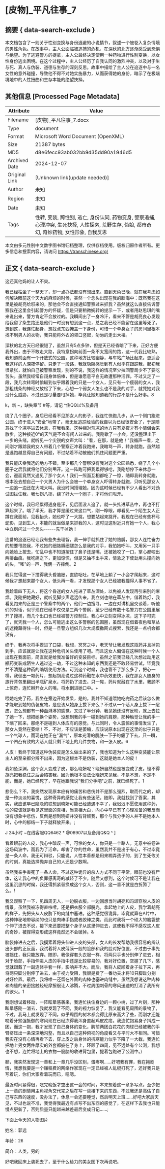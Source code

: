 # [皮物]_平凡往事_7



## 摘要  { data-search-exclude }

<!-- tcd_abstract -->
本文档包含了一则关于性别变换与身份逃避的小说情节，叙述一个被卷入复杂情境的男性角色。在故事中，主人公面临被追捕的危机，在深秋的北方逐渐感受到恐惧与绝望。为了逃避警方的捉拿，主人公最终决定使用一种药物进行性别变换，以女性身份逃出困境。在这个过程中，主人公经历了自我认同的激烈冲突，以及对于生与死、真人与伪装、道德与生存的深刻反思。故事中描绘了主人公在追逐中与一名女性的意外碰撞，导致他不得不对她实施暴力，从而获得她的身份，暗示了在极端境地中的人性扭曲和生存本能的绝望抉择。

<!-- tcd_abstract_end -->

## 其他信息 [Processed Page Metadata]

| Attribute       | Value                                  |
|-----------------|----------------------------------------|
| Filename        | [皮物]_平凡往事_7.docx                             |
| Type            | document                                 |
| Format          | Microsoft Word Document (OpenXML)                               |
| Size            | 21387 bytes                           |
| MD5             | d8e6fecc93ab032bb9d35dd90a1946d5                                  |
| Archived Date   | 2024-12-07                             |
| Original Link   | [Unknown link(update needed)]                         |
| Author          | 未知                               |
| Region          | 未知                               |
| Date            | 未知                                 |
| Tags            | 性转, 变装, 跨性别, 逃亡, 身份认同, 药物变身, 警察追捕, 心理冲突, 生死抉择, 人性探索, 荒野生存, 伪娘, 都市奇幻, 奇妙药物, 女性形象, 自我反思                                 |

本文由多元性别中文数字图书馆归档整理，仅供存档使用。版权归原作者所有。更多信息和搜索内容，请访问 <https://transchinese.org/>


## 正文 { data-search-exclude }

<!-- tcd_main_text -->
这还真他妈的让人不爽。





我已经枯坐了一整天了，却一点办法都没有想出来。直到天色已晚，就在我考虑如何解决眼前这个天大的麻烦的时候，突然一个念头出现在我的脑海中：既然我在这里是被胡亮给诳来的，那他会不会直接通知警察过来抓我？虽然就这么直接告诉警察我在这里会引起警方的怀疑，但是只要稍微婉转的提示一下，或者用赵思琪的嘴来说出来，警方肯定不会放过的。我瞬间出了一身冷汗，看来不管是胡亮良心发现给我留了条生路还是他们一时没有想到这一点，总之我已经不能留在这里等死了。想到这，我连忙起身，想找点东西掩盖一下身份，可惜一个单身女子的房间里根本找不到男人的衣物，我只能将外衣的领口竖起，匆匆的走出大楼。 '





深秋的北方天已经很短了，虽然只有5点多钟，但是天已经昏暗了下来，正好方便我外出，由于不敢走大路，我特意拐向前面一条不太宽阔的路，这一代我比较熟，我知道前面有一个开放式的公园，这种地方比较幽静，与车站广场比起来，更适合我这样的人深夜停留。只走了一段路，我就隐隐感觉到有人似乎在跟踪我，起初我很紧张，就怕自己被警察发现，别的不说，我这样的情况至少拉回警局少不了要吃苦头。虽然我经常自诩身体倍棒，但是谁愿意平白无故遭那种活罪。不过又走了一段，我几次转弯时偷瞄到似乎跟着我的只是一个女人，见只有一个瘦弱的女人，我那粗线条的神经又放松了下来，心想一个弱女人怎么也不是我的对手，就凭她对我没什么威胁，不过还是尽量要甩掉她，毕竟让她知道我的行踪不是什么好事。8

k，新 ~，缺失章节 #等，请记 ^住QQ以%及备用





绕了几个圈子，身后已经看不见那女人的影子，我连忙快跑几步，从一个侧门跑进公园，终于进入"安全"地带了，毫无反追踪经验的我自以为已经很安全了，于是随意找了个凉亭进去休息，在我看来，这种相对荒凉的地方只有夏夜才有小情侣会来散步，这种接近0°的天气是不会有闲人过来的。我刚歇了一小会，还没整理出下一步的头绪，就听见一个尖锐的女声大叫："看，在那，就是他！"我循声一看，之间刚才跟踪我的女人带着几个警察正冲着我跑来，我暗骂一声，转身就跑，虽然越是逃跑越显得自己有问题，不过站着不动被他们抓住问题更严重。





我只能庆幸我选的地方不错，至少那几个警察没有我对这个公园熟悉，绕了几个小圈子之后我就将他们分别甩开。这一阵跑可把我累得够呛，我刚想停下来休息一会，迎面竟然又遇见了那个女人！我们一照面互相都吃了一惊，随即我转身就跑，根本没去想自己一个大男人为什么会被一个单身女人吓得转身就跑，只听见那女人一边追一边还在大喊大叫。我没时间搭理她，因为这时候已经有不少人看出不对劲试图拦住我，我七拐八拐，绕了好大一个圈子，才将他们甩开。





这个时候，我已经累得通身是汗，见后面没人追了，就一头扎进草丛中，再也不打算起来了。喘了半天，我才算是缓过来这口气，刚一睁眼，却看见一个陌生女人正蹲在我面前，见我抬头，她也吓了一大跳，想要站起来跳开。我现在已经有些杯弓蛇影，见到生人，本能的就当做是来抓我的人，这时见这附近只有她一个人，我心中立刻闪过一个念头------先干掉她！





连番的追逐已经让我有些失去理智，我一伸手就抓住了她的胳膊，那女人连忙奋力的想要甩脱我，不过她的细胳膊细腿怎么是我的对手，我怕她呼叫，又用另一只手向她脸上按去，忙乱中也不知道按住了鼻子还是嘴，还被她咬了一口，掌心都咬出两排血痕。我吃痛之下，更加惊慌，但是又抽不出手来，情急之下使劲用头撞向她的头，"嘭"的一声，我俩一齐摔倒。2





我只觉得这一下撞得我头昏脑胀，直欲呕吐，在草地上躺了一小会才爬起来，这时候我才想起来那个女人，低头再一看，才发现那个女人已经被我撞得人事不省了。





我趁着四下无人，将这个昏迷的女人拖进了草丛深处，以免被人发现再引来别的麻烦。我刚把她藏好，就听见脚步声远远传来，我立刻也缩在草丛中，借着路灯，我看见跑来的正是三个警察中的两个，他们一边搜寻，一边在对讲机里交谈着，听他们的对话，似乎现在已经不仅仅是三两个警察，至少已经有数十名警力在公园里展开了搜捕，而几个出口也已经被警方控制住。我心中立刻变得冰凉，这下子可完了，就凭我一个人，怎么可能逃出这么多警察的包围圈，虽然现在借着夜色和草丛的遮掩藏得住一时，但是一旦警方组织几次大规模撒网式搜索，我还是一点机会都没有。





终于，我再次将手摸进了口袋，我想，冥冥之中，老天爷让我发现这瓶药并且掉包到手，应该就是让我在这种危机关头使用了吧。而且这女人偏偏在这种时候一个人出现在我面前，简直就是给我准备好的变装目标。虽然之前我已经几次想过动用这瓶药变装成陌生人逃过这一劫，不过这种未知的东西我还是不敢轻易尝试，毕竟我并不清楚这种药的确切使用方法。可到这个时候，我也管不了那么多了，把心一横，我倒出一颗药片，想起胡亮说过这种药融在水中药效更快，我在那女人随身的旅行背包里翻出半瓶矿泉水，将药扔了进去。只一晃，药片就融在了水里，我顾不上惊奇，连忙掰开女人的嘴，将水倒进她口中。+





喂她吃完了药，我坐在旁边开始发呆，是的，我并不知道喂她吃完药之后该怎么做才能取到她的伪装皮物，是应该从她身上拔下来么？不过从一个活人身上拔下一层皮，怎么想都有一种血淋淋的感觉。又过了半分钟，我见她还没有反映，就上去拉了她一下，想把她换个姿势，没想到我的手一碰到她的肩膀，那种触觉让我的手一下缩了回来，那绝不是碰到人体应有的感觉。与此同时，令人震惊的事情发生了，那女人竟然在萎缩！不，不对，不应该是萎缩，应该说原本出现在这里的似乎只是一个气球人，而现在她正在"漏气"，原本光滑的肌肤一下子的瘪了下去，只一瞬，一个凹凸有致的大活人就只剩下地上的几件衣物，和一张人皮。6





人皮！我终于知道这种伪装皮是怎么做出来的了，我也知道为什么这种变装能让原主人的至亲都分辨不出来，因为这根本不是伪装，这就是她本人的皮！





我如坠深渊，这个女人变成了皮，那么晓妍呢？晓妍自然也是被变成了皮，怪不得胡亮把我稳住之后会陷害我，因为他根本没法让晓妍来见我，不是不想，不是不能，而是，她已经死了，早在她跟我说"我们分手吧"之前，就已经死了。1





悲伤么？不，我突然发现原本应有的痛苦和悲伤并不是那么强烈，取而代之的，却是一种淡淡的喜悦，这种奇异的感觉让我有些迷茫。随即，我就找到了答案，其实，我应该早已隐隐的联想到晓妍可能已经遭遇不幸了，我迟迟不愿使用这种药，怕的应该就是看见这里面的真相，当真相大白，内心中早已有了心理准备的我反而没有想象中悲伤，反倒是想到晓妍并没有背叛我，那个与我分手的人并不是她本人时，心中的郁结一下子就释放开来。;

J 24小时 ~在线客服QQ6462 * @08907以及备用Q&Q ^ ]





看着眼前的人皮，我心中暗叹一声，可怜的女人，你只是一个路人，无意中被卷进这场风波中，而我为了活命，却害了你的性命，虽然我并不是出于有心，不过毕竟是一条人命，我无可辩驳，只能说，人性本善都是用来糊弄孩子的，到了生死攸关的时刻，真能选择抛弃自己的人还是少数啊。





虽然我亲手害死了一条人命，不过这种诡异的杀人方式不同于平常，眼前也没有尸体，这让我心中的负罪感离奇的减轻了不少。随后又想到，这个时候可不是让我在这里沉思的时候，我还得抓紧替换成这个女人，否则，这一番不就是白折腾了么。!





我又观察了一下，见四周无人，一边脱衣服，一边回想当时胡亮和冯颂穿脱人皮的情景。虽然我被冻得直哆嗦，还是把衣服全部脱光，拿起地上的人皮，我学着胡亮的样子，先把头从人皮胯下的肉缝中塞进。这种感觉很诡异，毕竟就算在A片中，这种神秘地带容纳的也只是肉棒手指或者胶棒之类，而此时我将一个硕大的脑袋整个伸了进去不说，接下来还要把整个身子从这里伸进去，这使我不得不感叹这人皮的奇妙，被撑得变形成这样竟然还不会破掉。&





脑袋伸进去之后，我摸索着将头伸进人皮的头部，女人的长发帮助我很容易的辨认出头部的正反面，我试着将人皮薄膜一般的脸部和我的脸对好位置，不过由于事先被挡住，我只能放弃。随即，我像穿套头衣服一样，将两只手也分别伸了进去，相对于脸部，手指伸进人皮的手指中还是比较容易的，我对好位置，空握了几下，感觉就跟戴了一副连体手套一样，影响并不大。而后，我将人皮顺着身子拉下来，再将两只脚分别伸了进去，由于视力受阻，我很是费了一番功夫才将10只脚趾分别对好位置。最后，我将唯一还留在外面的肉棒也塞进肉缝中，虽然我想说这种肉棒和肉缝的亲密接触轻轻摩擦很让人沸腾，不过周围刺骨的寒风迅速的打消了我所有的欲火。1





我刚想试着移动，一阵眩晕感袭来，我连忙扶住身边的一颗小树，过了片刻，那种眩晕感刚一消去，我就发现了不同，我的视力恢复了，我又能看见周围的景物了，不过，我马上就发现了不同，似乎周围的树木都变得比原来高大了些，而刚才还能咬着牙勉强抵御的寒风现在已经冻得我浑身直起鸡皮疙瘩。我连忙抱紧身子抖成一团，而这一抱，我才发现了自己身体的变化，胸前两团白花花的肉球已经被我的手臂挤压出一条深深地沟壑，而且以自己这种俯视的角度看又与平时大不相同。可惜我实在没有心情再看下去，穿上皮之后身体的抗寒能力似乎下降了一大截，我连忙把地上男女两件厚实的外套都披在了身上，环顾了四周，见不远处有个公测，我想也不想，连忙将地上的衣物一股脑的收进背包里，提着包跑进了公测中。)



额，我突然发现这一章和上一章几乎没区别，蛋疼啊......好吧我有罪，我在拖剧情，我想我要是一个赚稿费的网络作家现在一定已经被人乱棍打死了，还好我只是写着玩，你们大家看着玩而已，嗯嗯。



最近时间紧得很，吃完晚饭才空出这一会的时间，本来想着这一章多写点，至少把上一章的剧情用主角视角交代完之后在写一些接下来的东西，不过我还是高估了自己写东西的速度，没办法了，休息一会还要睡觉，然后明天上班......好吧大家后天见，不过也说不准，我觉得我最近有点写不出东西的感觉了，在这样下去我也只能慢点更新了，否则质量只能越来越差最后变成日记......;









下面上今天的人物图片



姓名：郭远



年龄：26



简介：人类，男的





好吧我回床上装死去了，至于什么给力的美女图下次再说吧。
<!-- tcd_main_text_end -->


